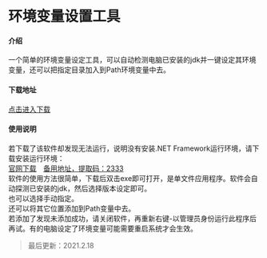 # 环境变量设置工具

#### 介绍
一个简单的环境变量设定工具，可以自动检测电脑已安装的jdk并一键设定其环境变量，还可以把指定目录加入到Path环境变量中去。

#### 下载地址
[点击进入下载](https://gitee.com/swsk33/EVSetTool/releases)<br>
#### 使用说明
若下载了该软件却发现无法运行，说明没有安装.NET Framework运行环境，请下载安装运行环境：<br>
[官网下载](https://dotnet.microsoft.com/download/dotnet-framework/net48)&ensp;&ensp;[备用地址，提取码：2333](https://swsk33.lanzoui.com/b0br74e9i)<br>
软件的使用方法很简单，下载后双击exe即可打开，是单文件应用程序。软件会自动探测已安装的jdk，然后选择版本设定即可。<br>
也可以选择手动指定。<br>
还可以将其它位置添加到Path变量中去。<br>
若添加了发现未添加成功，请关闭软件，再重新右键-以管理员身份运行此程序后再试。有的电脑设定了环境变量可能需要重启系统才会生效。<br>
> 最后更新：2021.2.18
